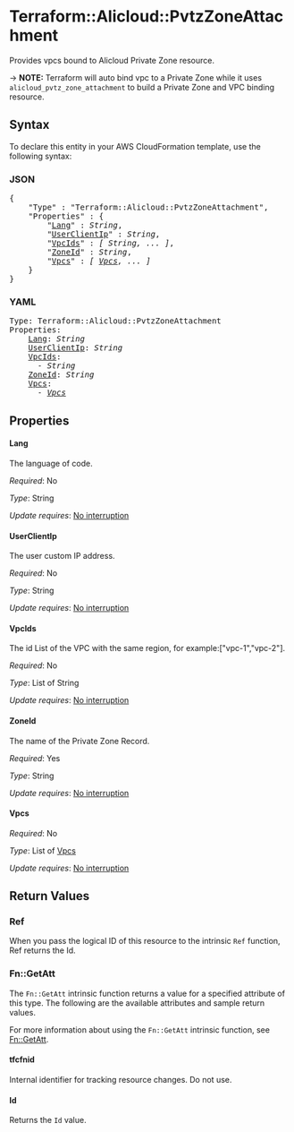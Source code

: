 # Terraform::Alicloud::PvtzZoneAttachment

Provides vpcs bound to Alicloud Private Zone resource.

-> **NOTE:** Terraform will auto bind vpc to a Private Zone while it uses `alicloud_pvtz_zone_attachment` to build a Private Zone and VPC binding resource.

## Syntax

To declare this entity in your AWS CloudFormation template, use the following syntax:

### JSON

<pre>
{
    "Type" : "Terraform::Alicloud::PvtzZoneAttachment",
    "Properties" : {
        "<a href="#lang" title="Lang">Lang</a>" : <i>String</i>,
        "<a href="#userclientip" title="UserClientIp">UserClientIp</a>" : <i>String</i>,
        "<a href="#vpcids" title="VpcIds">VpcIds</a>" : <i>[ String, ... ]</i>,
        "<a href="#zoneid" title="ZoneId">ZoneId</a>" : <i>String</i>,
        "<a href="#vpcs" title="Vpcs">Vpcs</a>" : <i>[ <a href="vpcs.md">Vpcs</a>, ... ]</i>
    }
}
</pre>

### YAML

<pre>
Type: Terraform::Alicloud::PvtzZoneAttachment
Properties:
    <a href="#lang" title="Lang">Lang</a>: <i>String</i>
    <a href="#userclientip" title="UserClientIp">UserClientIp</a>: <i>String</i>
    <a href="#vpcids" title="VpcIds">VpcIds</a>: <i>
      - String</i>
    <a href="#zoneid" title="ZoneId">ZoneId</a>: <i>String</i>
    <a href="#vpcs" title="Vpcs">Vpcs</a>: <i>
      - <a href="vpcs.md">Vpcs</a></i>
</pre>

## Properties

#### Lang

The language of code.

_Required_: No

_Type_: String

_Update requires_: [No interruption](https://docs.aws.amazon.com/AWSCloudFormation/latest/UserGuide/using-cfn-updating-stacks-update-behaviors.html#update-no-interrupt)

#### UserClientIp

The user custom IP address.

_Required_: No

_Type_: String

_Update requires_: [No interruption](https://docs.aws.amazon.com/AWSCloudFormation/latest/UserGuide/using-cfn-updating-stacks-update-behaviors.html#update-no-interrupt)

#### VpcIds

The id List of the VPC with the same region, for example:["vpc-1","vpc-2"].

_Required_: No

_Type_: List of String

_Update requires_: [No interruption](https://docs.aws.amazon.com/AWSCloudFormation/latest/UserGuide/using-cfn-updating-stacks-update-behaviors.html#update-no-interrupt)

#### ZoneId

The name of the Private Zone Record.

_Required_: Yes

_Type_: String

_Update requires_: [No interruption](https://docs.aws.amazon.com/AWSCloudFormation/latest/UserGuide/using-cfn-updating-stacks-update-behaviors.html#update-no-interrupt)

#### Vpcs

_Required_: No

_Type_: List of <a href="vpcs.md">Vpcs</a>

_Update requires_: [No interruption](https://docs.aws.amazon.com/AWSCloudFormation/latest/UserGuide/using-cfn-updating-stacks-update-behaviors.html#update-no-interrupt)

## Return Values

### Ref

When you pass the logical ID of this resource to the intrinsic `Ref` function, Ref returns the Id.

### Fn::GetAtt

The `Fn::GetAtt` intrinsic function returns a value for a specified attribute of this type. The following are the available attributes and sample return values.

For more information about using the `Fn::GetAtt` intrinsic function, see [Fn::GetAtt](https://docs.aws.amazon.com/AWSCloudFormation/latest/UserGuide/intrinsic-function-reference-getatt.html).

#### tfcfnid

Internal identifier for tracking resource changes. Do not use.

#### Id

Returns the <code>Id</code> value.

